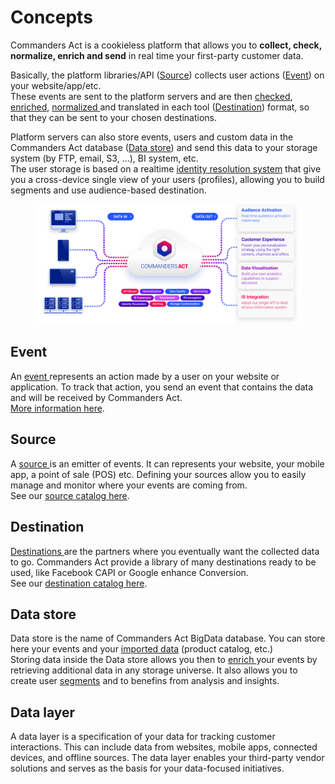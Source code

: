 # Concepts

Commanders Act is a cookieless platform that allows you to **collect, check, normalize, enrich and send** in real time your first-party customer data.

Basically, the platform libraries/API ([Source](./#source)) collects user actions ([Event](./#event)) on your website/app/etc.\
These events are sent to the platform servers and are then [checked](../../features/data-quality/), [enriched](../../features/enrichments/), [normalized ](../../features/data-quality/normalized-datalayer.md)and translated in each tool ([Destination](./#destinations)) format, so that they can be sent to your chosen destinations.

Platform servers can also store events, users and custom data in the Commanders Act database ([Data store](./#data-store)) and send this data to your storage system (by FTP, email, S3, ...), BI system, etc.\
The user storage is based on a realtime [identity resolution system](../../features/identity-resolution.md) that give you a cross-device single view of your users (profiles), allowing you to build segments and use audience-based destination.

<figure><img src="../../.gitbook/assets/image.png" alt=""><figcaption></figcaption></figure>

## Event

An [event ](../../developers/tracking/about-events/)represents an action made by a user on your website or application. To track that action, you send an event that contains the data and will be received by Commanders Act.\
[More information here](../../developers/tracking/about-events/).

## Source

A [source ](../../features/sources/)is an emitter of events. It can represents your website, your mobile app, a point of sale (POS) etc. Defining your sources allow you to easily manage and monitor where your events are coming from.\
See our [source catalog here](../../features/sources/sources-catalog/).

## Destination

[Destinations ](../../features/destinations/)are the partners where you eventually want the collected data to go. Commanders Act provide a library of many destinations ready to be used, like Facebook CAPI or Google enhance Conversion.\
See our [destination catalog here](../../features/destinations/destinations-catalog/).

## Data store

Data store is the name of Commanders Act BigData database. You can store here your events and your [imported data](../integrating-your-data.md#imports) (product catalog, etc.)\
Storing data inside the Data store allows you then to [enrich ](../../features/enrichments/)your events by retrieving additional data in any storage universe. It also allows you to create user [segments](../../features/customers/segment/) and to benefins from analysis and insights.

## Data layer

A data layer is a specification of your data for tracking customer interactions. This can include data from websites, mobile apps, connected devices, and offline sources. The data layer enables your third-party vendor solutions and serves as the basis for your data-focused initiatives.
